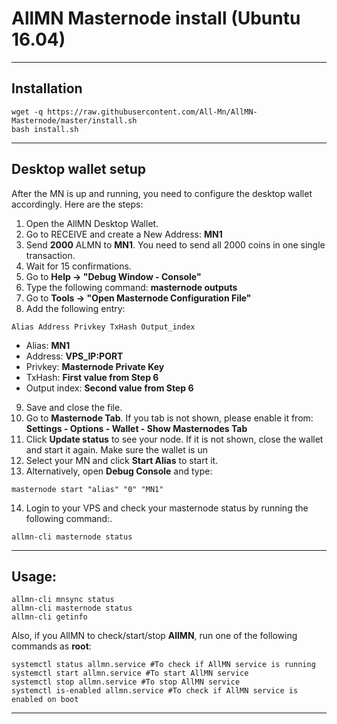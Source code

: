 # AllMN Masternode install (Ubuntu 16.04)
***

## Installation
```
wget -q https://raw.githubusercontent.com/All-Mn/AllMN-Masternode/master/install.sh
bash install.sh
```
***

## Desktop wallet setup

After the MN is up and running, you need to configure the desktop wallet accordingly. Here are the steps:  
1. Open the AllMN Desktop Wallet.  
2. Go to RECEIVE and create a New Address: **MN1**  
3. Send **2000** ALMN to **MN1**. You need to send all 2000 coins in one single transaction.
4. Wait for 15 confirmations.  
5. Go to **Help -> "Debug Window - Console"**  
6. Type the following command: **masternode outputs**
7. Go to  **Tools -> "Open Masternode Configuration File"**
8. Add the following entry:
```
Alias Address Privkey TxHash Output_index
```
* Alias: **MN1**
* Address: **VPS_IP:PORT**
* Privkey: **Masternode Private Key**
* TxHash: **First value from Step 6**
* Output index:  **Second value from Step 6**
9. Save and close the file.
10. Go to **Masternode Tab**. If you tab is not shown, please enable it from: **Settings - Options - Wallet - Show Masternodes Tab**
11. Click **Update status** to see your node. If it is not shown, close the wallet and start it again. Make sure the wallet is un
12. Select your MN and click **Start Alias** to start it.
13. Alternatively, open **Debug Console** and type:
```
masternode start "alias" "0" "MN1"
```
14. Login to your VPS and check your masternode status by running the following command:.
```
allmn-cli masternode status
```
***

## Usage:
```
allmn-cli mnsync status
allmn-cli masternode status  
allmn-cli getinfo
```
Also, if you AllMN to check/start/stop **AllMN**, run one of the following commands as **root**:

```
systemctl status allmn.service #To check if AllMN service is running  
systemctl start allmn.service #To start AllMN service  
systemctl stop allmn.service #To stop AllMN service  
systemctl is-enabled allmn.service #To check if AllMN service is enabled on boot  
```  
***
